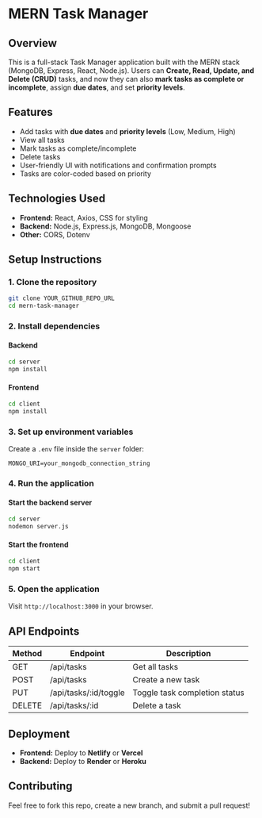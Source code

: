 # MERN Task Manager

## Overview
This is a full-stack Task Manager application built with the MERN stack (MongoDB, Express, React, Node.js). Users can **Create, Read, Update, and Delete (CRUD)** tasks, and now they can also **mark tasks as complete or incomplete**, assign **due dates**, and set **priority levels**.

## Features
- Add tasks with **due dates** and **priority levels** (Low, Medium, High)
- View all tasks
- Mark tasks as complete/incomplete
- Delete tasks
- User-friendly UI with notifications and confirmation prompts
- Tasks are color-coded based on priority

## Technologies Used
- **Frontend:** React, Axios, CSS for styling
- **Backend:** Node.js, Express.js, MongoDB, Mongoose
- **Other:** CORS, Dotenv

## Setup Instructions

### 1. Clone the repository
```sh
git clone YOUR_GITHUB_REPO_URL
cd mern-task-manager
```

### 2. Install dependencies
#### Backend
```sh
cd server
npm install
```
#### Frontend
```sh
cd client
npm install
```

### 3. Set up environment variables
Create a `.env` file inside the `server` folder:
```
MONGO_URI=your_mongodb_connection_string
```

### 4. Run the application
#### Start the backend server
```sh
cd server
nodemon server.js
```
#### Start the frontend
```sh
cd client
npm start
```

### 5. Open the application
Visit `http://localhost:3000` in your browser.

## API Endpoints
| Method | Endpoint           | Description                     |
|--------|-------------------|---------------------------------|
| GET    | /api/tasks        | Get all tasks                   |
| POST   | /api/tasks        | Create a new task               |
| PUT    | /api/tasks/:id/toggle | Toggle task completion status |
| DELETE | /api/tasks/:id    | Delete a task                   |

## Deployment
- **Frontend:** Deploy to **Netlify** or **Vercel**
- **Backend:** Deploy to **Render** or **Heroku**

## Contributing
Feel free to fork this repo, create a new branch, and submit a pull request!
